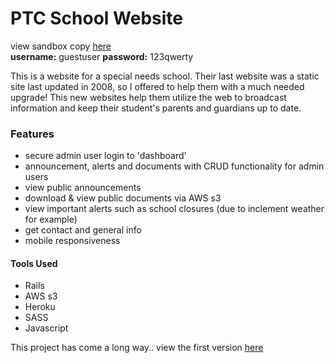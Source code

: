 # PTC School Website

view sandbox copy [here](https://pure-lowlands-33228.herokuapp.com/)  
**username:** guestuser **password:** 123qwerty  

This is a website for a special needs school. Their last website was a static site last updated in 2008, so I offered to help them with a much needed upgrade! This new websites help them utilize the web to broadcast information and keep their student's parents and guardians up to date.

### Features
- secure admin user login to 'dashboard'
- announcement, alerts and documents with CRUD functionality for admin users 
- view public announcements
- download & view public documents via AWS s3 
- view important alerts such as school closures (due to inclement weather for example)
- get contact and general info
- mobile responsiveness 


#### Tools Used
- Rails
- AWS s3
- Heroku
- SASS
- Javascript  


This project has come a long way.. view the first version [here](https://github.com/melmar12/Vendit)  
